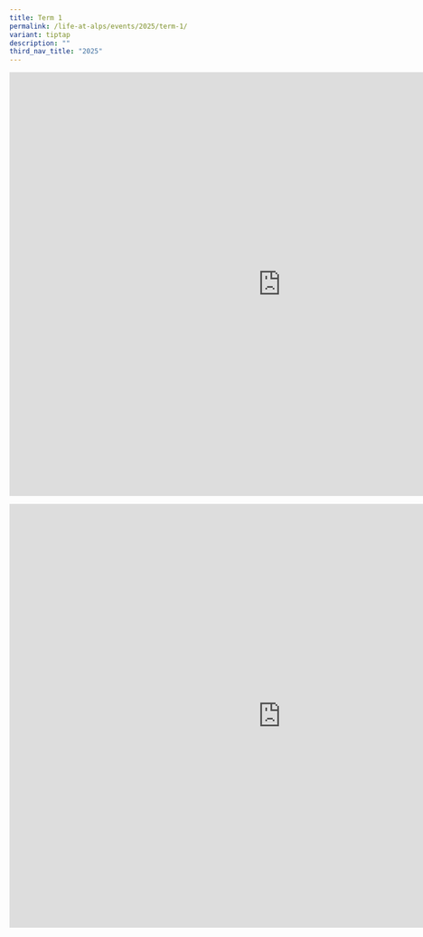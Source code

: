 ```yaml
---
title: Term 1
permalink: /life-at-alps/events/2025/term-1/
variant: tiptap
description: ""
third_nav_title: "2025"
---
```

<div class="iframe-wrapper">
<iframe height="749" width="960" allowfullscreen="true" frameborder="0" src="https://docs.google.com/presentation/d/e/2PACX-1vTnmk3c8BaVMtnvV-jIJ3pxJ0lL2ePhZFpFWuAWZuzbzEZ1--Tnmq3JvsGFzt2oylFpaESUM1ZI4zfO/embed?start=true&amp;loop=true&amp;delayms=5000"></iframe>
</div>
<p></p>
<div class="iframe-wrapper">
<iframe height="749" width="960" allowfullscreen="true" frameborder="0" src="https://docs.google.com/presentation/d/e/2PACX-1vQK7mJ3a5gE-uZUsJmgpJ5Hv9vo6Vg76Pj7LTZG3lesdqr-kmaS1WgiobWPXKNbldMS6ogn9gWkcS-w/embed?start=false&amp;loop=false&amp;delayms=3000"></iframe>
</div>
<p></p>